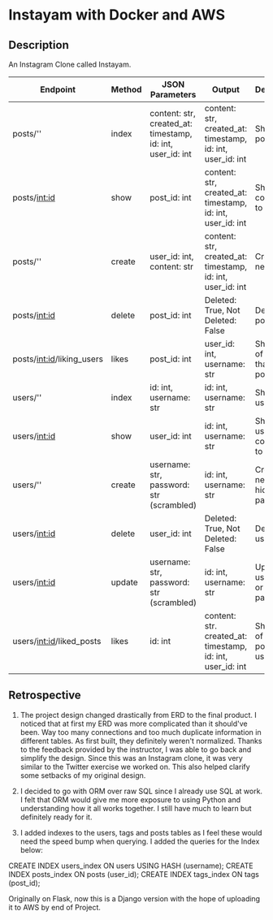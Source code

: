 # Instayam with Docker and AWS


## Description

An Instagram Clone called Instayam.  


| Endpoint                    	| Method 	| JSON Parameters                                            	| Output                                                     	| Description                          	|
|-----------------------------	|--------	|------------------------------------------------------------	|------------------------------------------------------------	|--------------------------------------	|
| posts/''                    	| index  	| content: str, created_at: timestamp, id: int, user_id: int 	| content: str, created_at: timestamp, id: int, user_id: int 	| Shows all posts                      	|
| posts/<int:id>              	| show   	| post_id: int                                               	| content: str, created_at: timestamp, id: int, user_id: int 	| Shows post connected to post_id      	|
| posts/''                    	| create 	| user_id: int, content: str                                 	| content: str, created_at: timestamp, id: int, user_id: int 	| Creates a new post                   	|
| posts/<int:id>              	| delete 	| post_id: int                                               	| Deleted: True, Not Deleted: False                          	| Deletes a post by ID.                	|
| posts/<int:id>/liking_users 	| likes  	| post_id: int                                               	| user_id: int, username: str                                	| Shows list of users that liked post. 	|
| users/''                    	| index  	| id: int, username: str                                     	| id: int, username: str                                     	| Shows all users                      	|
| users/<int:id>              	| show   	| user_id: int                                               	| id: int, username: str                                     	| Shows username connected to ID.      	|
| users/''                    	| create 	| username: str, password: str (scrambled)                   	| id: int, username: str                                     	| Creates a new user, hides password.  	|
| users/<int:id>              	| delete 	| user_id: int                                               	| Deleted: True, Not Deleted: False                          	| Deletes a user by ID.                	|
| users/<int:id>              	| update 	| username: str, password: str (scrambled)                   	| id: int, username: str                                     	| Updates username or password.        	|
| users/<int:id>/liked_posts  	| likes  	| id: int                                                    	| content: str. created_at: timestamp, id: int, user_id: int 	| Shows list of liked posts by user_id 	|

## Retrospective 

1. The project design changed drastically from ERD to the final product.  I noticed that at first my ERD was more complicated than it should've been.  Way too many connections and too much duplicate information in different tables.  As first built, they definitely weren't normalized.  Thanks to the feedback provided by the instructor, I was able to go back and simplify the design.  Since this was an Instagram clone, it was very similar to the Twitter exercise we worked on.  This also helped clarify some setbacks of my original design.  

2. I decided to go with ORM over raw SQL since I already use SQL at work.  I felt that ORM would give me more exposure to using Python and understanding how it all works together.  I still have much to learn but definitely ready for it.  

3. I added indexes to the users, tags and posts tables as I feel these would need the speed bump when querying.  I added the queries for the Index below:

CREATE INDEX users_index ON users USING HASH (username);
CREATE INDEX posts_index ON posts (user_id);
CREATE INDEX tags_index ON tags (post_id);

Originally on Flask, now this is a Django version with the hope of uploading it to AWS by end of Project.  
